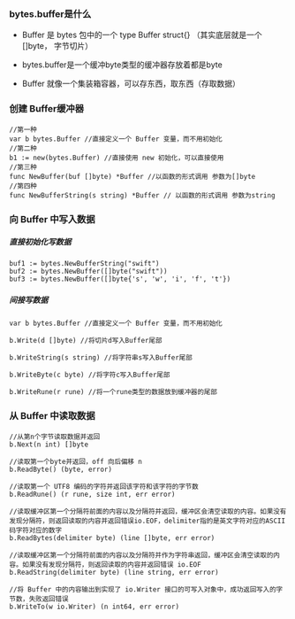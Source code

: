 ### bytes.buffer是什么

+ Buffer 是 bytes 包中的一个 type Buffer struct{} （其实底层就是一个 []byte， 字节切片）

+ bytes.buffer是一个缓冲byte类型的缓冲器存放着都是byte

+ Buffer 就像一个集装箱容器，可以存东西，取东西（存取数据）

### 创建 Buffer缓冲器

```
//第一种
var b bytes.Buffer //直接定义一个 Buffer 变量，而不用初始化
//第二种
b1 := new(bytes.Buffer) //直接使用 new 初始化，可以直接使用
//第三种
func NewBuffer(buf []byte) *Buffer //以函数的形式调用 参数为[]byte
//第四种
func NewBufferString(s string) *Buffer // 以函数的形式调用 参数为string
```

### 向 Buffer 中写入数据

##### 直接初始化写数据

```
buf1 := bytes.NewBufferString("swift") 
buf2 := bytes.NewBuffer([]byte("swift"))
buf3 := bytes.NewBuffer([]byte{'s', 'w', 'i', 'f', 't'})
```

##### 间接写数据

```
var b bytes.Buffer //直接定义一个 Buffer 变量，而不用初始化

b.Write(d []byte) //将切片d写入Buffer尾部

b.WriteString(s string) //将字符串s写入Buffer尾部

b.WriteByte(c byte) //将字符c写入Buffer尾部

b.WriteRune(r rune) //将一个rune类型的数据放到缓冲器的尾部
```

### 从 Buffer 中读取数据

```
//从第n个字节读取数据并返回
b.Next(n int) []byte

//读取第一个byte并返回，off 向后偏移 n
b.ReadByte() (byte, error)

//读取第一个 UTF8 编码的字符并返回该字符和该字符的字节数
b.ReadRune() (r rune, size int, err error)

//读取缓冲区第一个分隔符前面的内容以及分隔符并返回，缓冲区会清空读取的内容。如果没有发现分隔符，则返回读取的内容并返回错误io.EOF，delimiter指的是英文字符对应的ASCII码字符对应的数字
b.ReadBytes(delimiter byte) (line []byte, err error)

//读取缓冲区第一个分隔符前面的内容以及分隔符并作为字符串返回，缓冲区会清空读取的内容。如果没有发现分隔符，则返回读取的内容并返回错误 io.EOF
b.ReadString(delimiter byte) (line string, err error)

//将 Buffer 中的内容输出到实现了 io.Writer 接口的可写入对象中，成功返回写入的字节数，失败返回错误
b.WriteTo(w io.Writer) (n int64, err error)
```